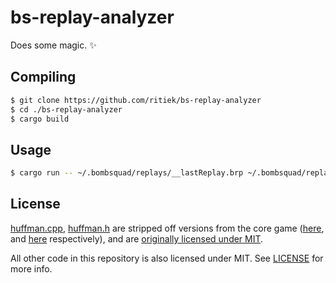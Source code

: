 # bs-replay-analyzer

Does some magic. ✨

## Compiling

```bash
$ git clone https://github.com/ritiek/bs-replay-analyzer
$ cd ./bs-replay-analyzer
$ cargo build
```

## Usage

```bash
$ cargo run -- ~/.bombsquad/replays/__lastReplay.brp ~/.bombsquad/replays/test.brp
```

## License

[huffman.cpp](/libdecompress/src/huffman.cpp), [huffman.h](/libdecompress/src/huffman.h) are stripped off versions from the core game ([here](https://github.com/efroemling/ballistica/blob/50f91361f41c69cc4e87eeba32217ff9558ada3e/src/ballistica/base/support/huffman.cc), and [here](https://github.com/efroemling/ballistica/blob/master/src/ballistica/base/support/huffman.h) respectively), and are [originally licensed under MIT](https://github.com/efroemling/ballistica/blob/50f91361f41c69cc4e87eeba32217ff9558ada3e/LICENSE).

All other code in this repository is also licensed under MIT. See [LICENSE](/LICENSE) for more info.
